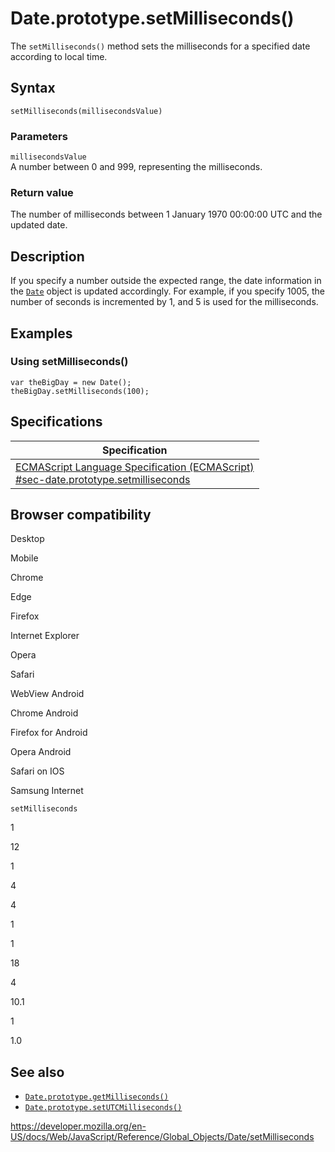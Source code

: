 # Date.prototype.setMilliseconds()

The `setMilliseconds()` method sets the milliseconds for a specified date according to local time.

## Syntax

    setMilliseconds(millisecondsValue)

### Parameters

`millisecondsValue`  
A number between 0 and 999, representing the milliseconds.

### Return value

The number of milliseconds between 1 January 1970 00:00:00 UTC and the updated date.

## Description

If you specify a number outside the expected range, the date information in the [`Date`](../date) object is updated accordingly. For example, if you specify 1005, the number of seconds is incremented by 1, and 5 is used for the milliseconds.

## Examples

### Using setMilliseconds()

    var theBigDay = new Date();
    theBigDay.setMilliseconds(100);

## Specifications

<table><thead><tr class="header"><th>Specification</th></tr></thead><tbody><tr class="odd"><td><a href="https://tc39.es/ecma262/#sec-date.prototype.setmilliseconds">ECMAScript Language Specification (ECMAScript)<br />
<span class="small">#sec-date.prototype.setmilliseconds</span></a></td></tr></tbody></table>

## Browser compatibility

Desktop

Mobile

Chrome

Edge

Firefox

Internet Explorer

Opera

Safari

WebView Android

Chrome Android

Firefox for Android

Opera Android

Safari on IOS

Samsung Internet

`setMilliseconds`

1

12

1

4

4

1

1

18

4

10.1

1

1.0

## See also

-   [`Date.prototype.getMilliseconds()`](getmilliseconds)
-   [`Date.prototype.setUTCMilliseconds()`](setutcmilliseconds)

<a href="https://developer.mozilla.org/en-US/docs/Web/JavaScript/Reference/Global_Objects/Date/setMilliseconds" class="_attribution-link">https://developer.mozilla.org/en-US/docs/Web/JavaScript/Reference/Global_Objects/Date/setMilliseconds</a>
